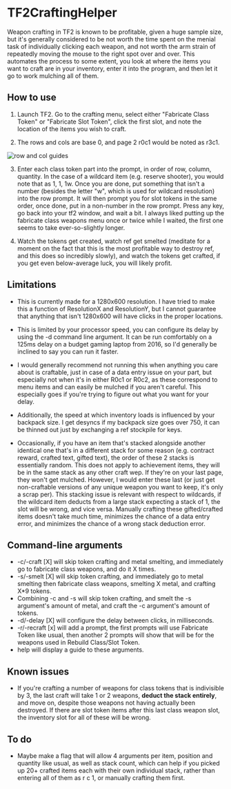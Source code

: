 # TF2CraftingHelper

Weapon crafting in TF2 is known to be profitable, given a huge sample size, but it's generally considered to be not worth the time spent on the menial task of individually clicking each weapon, and not worth the arm strain of repeatedly moving the mouse to the right spot over and over.  This automates the process to some extent, you look at where the items you want to craft are in your inventory, enter it into the program, and then let it go to work mulching all of them.

## How to use

1. Launch TF2.  Go to the crafting menu, select either "Fabricate Class Token" or "Fabricate Slot Token", click the first slot, and note the location of the items you wish to craft.

2. The rows and cols are base 0, and page 2 r0c1 would be noted as r3c1.

![row and col guides](https://i.imgur.com/W3TnrRC.png)

3. Enter each class token part into the prompt, in order of row, column, quantity.  In the case of a wildcard item (e.g. reserve shooter), you would note that as 1, 1, 1w.  Once you are done, put something that isn't a number (besides the letter "w", which is used for wildcard resolution) into the row prompt.  It will then prompt you for slot tokens in the same order, once done, put in a non-number in the row prompt.  Press any key, go back into your tf2 window, and wait a bit.  I always liked putting up the fabricate class weapons menu once or twice while I waited, the first one seems to take ever-so-slightly longer.

4. Watch the tokens get created, watch ref get smelted (meditate for a moment on the fact that this is the most profitable way to destroy ref, and this does so incredibly slowly), and watch the tokens get crafted, if you get even below-average luck, you will likely profit.

## Limitations

* This is currently made for a 1280x600 resolution.  I have tried to make this a function of ResolutionX and ResolutionY, but I cannot guarantee that anything that isn't 1280x600 will have clicks in the proper locations.

* This is limited by your processor speed, you can configure its delay by using the -d command line argument.  It can be run comfortably on a 125ms delay on a budget gaming laptop from 2016, so I'd generally be inclined to say you can run it faster.  

* I would generally recommend not running this when anything you care about is craftable, just in case of a data entry issue on your part, but especially not when it's in either R0c1 or R0c2, as these correspond to menu items and can easily be mulched if you aren't careful.  This especially goes if you're trying to figure out what you want for your delay.

* Additionally, the speed at which inventory loads is influenced by your backpack size.  I get desyncs if my backpack size goes over 750, it can be thinned out just by exchanging a ref stockpile for keys.

* Occasionally, if you have an item that's stacked alongside another identical one that's in a different stack for some reason (e.g. contract reward, crafted text, gifted text), the order of these 2 stacks is essentially random.  This does not apply to achievement items, they will be in the same stack as any other craft wep.  If they're on your last page, they won't get mulched.  However, I would enter these last (or just get non-craftable versions of any unique weapon you want to keep, it's only a scrap per).  This stacking issue is relevant with respect to wildcards, if the wildcard item deducts from a large stack expecting a stack of 1, the slot will be wrong, and vice versa.  Manually crafting these gifted/crafted items doesn't take much time, minimizes the chance of a data entry error, and minimizes the chance of a wrong stack deduction error.

## Command-line arguments

* -c/-craft [X] will skip token crafting and metal smelting, and immediately go to fabricate class weapons, and do it X times.
* -s/-smelt [X] will skip token crafting, and immediately go to metal smelting then fabricate class weapons, smelting X metal, and crafting X\*9 tokens.
* Combining -c and -s will skip token crafting, and smelt the -s argument's amount of metal, and craft the -c argument's amount of tokens.
* -d/-delay [X] will configure the delay between clicks, in milliseconds.
* -r/-recraft [x] will add a prompt, the first prompts will use Fabricate Token like usual, then another 2 prompts will show that will be for the weapons used in Rebuild Class/Slot Token.
* help will display a guide to these arguments.

## Known issues

* If you're crafting a number of weapons for class tokens that is indivisible by 3, the last craft will take 1 or 2 weapons, **deduct the stack entirely**, and move on, despite those weapons not having actually been destroyed.  If there are slot token items after this last class weapon slot, the inventory slot for all of these will be wrong.

## To do

* Maybe make a flag that will allow 4 arguments per item, position and quantity like usual, as well as stack count, which can help if you picked up 20+ crafted items each with their own individual stack, rather than entering all of them as r c 1, or manually crafting them first.
